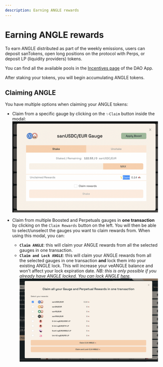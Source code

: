 ```yaml
---
description: Earning ANGLE rewards
---
```


# Earning ANGLE rewards

To earn ANGLE distributed as part of the weekly emissions, users can deposit sanTokens, open long positions on the protocol with Perps, or deposit LP (liquidity providers) tokens. 

You can find all the available pools in the [Incentives page](https://dao.angle.money/#/stake) of the DAO App. 

After staking your tokens, you will begin accumulating ANGLE tokens. 

## Claiming ANGLE

You have multiple options when claiming your ANGLE tokens: 
-  Claim from a specific gauge by clicking on the `✨Claim` button inside the modal:
![Claiming from pool](../.gitbook/assets/claiming-from-pool.png)

- Claim from multiple Boosted and Perpetuals gauges in **one transaction** by clicking on the `Claim Rewards` button on the left. You will then be able to select/unselect the gauges you want to claim rewards from. When using this modal, you can:
    - **`Claim ANGLE`**: this will claim your ANGLE rewards from all the selected gauges in one transaction.
    - **`Claim and Lock ANGLE`**: this will claim your ANGLE rewards from all the selected gauges in one transaction **and** lock them into your existing ANGLE lock. This will increase your veANGLE balance and won't affect your lock expiration date.
    _NB: this is only possible if you already have ANGLE locked. You can lock ANGLE [here](https://dao.angle.money/#/veANGLE)._
![Claiming from pool](../.gitbook/assets/claim-rewards-button.png)
